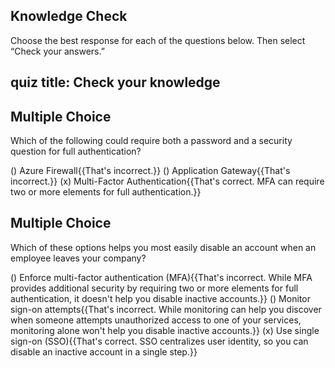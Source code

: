 ## Knowledge Check

Choose the best response for each of the questions below. Then select “Check your answers.”

## quiz title: Check your knowledge

## Multiple Choice

Which of the following could require both a password and a security question for full authentication?

() Azure Firewall{{That's incorrect.}}
() Application Gateway{{That's incorrect.}}
(x) Multi-Factor Authentication{{That's correct. MFA can require two or more elements for full authentication.}}

## Multiple Choice

Which of these options helps you most easily disable an account when an employee leaves your company? 

() Enforce multi-factor authentication (MFA){{That's incorrect. While MFA provides additional security by requiring two or more elements for full authentication, it doesn't help you disable inactive accounts.}}
() Monitor sign-on attempts{{That's incorrect. While monitoring can help you discover when someone attempts unauthorized access to one of your services, monitoring alone won't help you disable inactive accounts.}}
(x) Use single sign-on (SSO){{That's correct. SSO centralizes user identity, so you can disable an inactive account in a single step.}}
